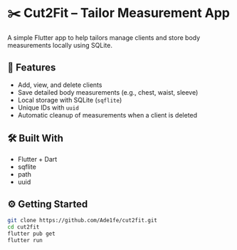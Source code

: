 # ✂️ Cut2Fit – Tailor Measurement App

A simple Flutter app to help tailors manage clients and store body measurements locally using SQLite.

## 🚀 Features

- Add, view, and delete clients  
- Save detailed body measurements (e.g., chest, waist, sleeve)  
- Local storage with SQLite (`sqflite`)  
- Unique IDs with `uuid`  
- Automatic cleanup of measurements when a client is deleted

## 🛠️ Built With

- Flutter + Dart  
- sqflite  
- path  
- uuid  

## ⚙️ Getting Started

```bash
git clone https://github.com/Ade1fe/cut2fit.git
cd cut2fit
flutter pub get
flutter run
```
